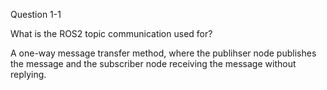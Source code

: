 Question 1-1

What is the ROS2 topic communication used for?

A one-way message transfer method, where the publihser node
publishes the message and the subscriber node receiving the 
message without replying.
